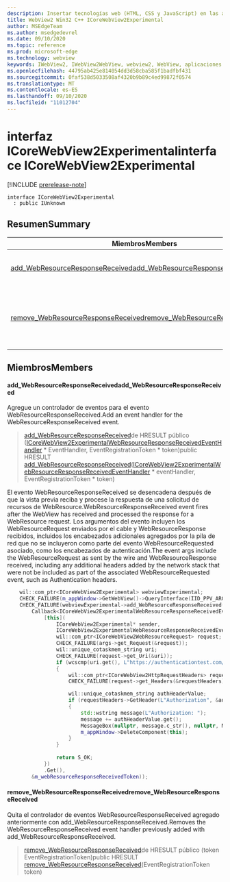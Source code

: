 ```yaml
---
description: Insertar tecnologías web (HTML, CSS y JavaScript) en las aplicaciones nativas con el control Microsoft Edge WebView2
title: WebView2 Win32 C++ ICoreWebView2Experimental
author: MSEdgeTeam
ms.author: msedgedevrel
ms.date: 09/10/2020
ms.topic: reference
ms.prod: microsoft-edge
ms.technology: webview
keywords: IWebView2, IWebView2WebView, webview2, WebView, aplicaciones Win32, Win32, Edge, ICoreWebView2, ICoreWebView2Controller, control de explorador, HTML Edge, ICoreWebView2Experimental
ms.openlocfilehash: 44795ab425e814054dd3d58cba585f1badfbf431
ms.sourcegitcommit: 0faf538d5033508af4320b9b89c4ed99872f0574
ms.translationtype: MT
ms.contentlocale: es-ES
ms.lasthandoff: 09/10/2020
ms.locfileid: "11012704"
---
```

# <span data-ttu-id="11aac-104">interfaz ICoreWebView2Experimental</span><span class="sxs-lookup"><span data-stu-id="11aac-104">interface ICoreWebView2Experimental</span></span> 

[!INCLUDE [prerelease-note](../../includes/prerelease-note.md)]

```
interface ICoreWebView2Experimental
  : public IUnknown
```

## <span data-ttu-id="11aac-105">Resumen</span><span class="sxs-lookup"><span data-stu-id="11aac-105">Summary</span></span>

 <span data-ttu-id="11aac-106">Miembros</span><span class="sxs-lookup"><span data-stu-id="11aac-106">Members</span></span>                        | <span data-ttu-id="11aac-107">Descripciones</span><span class="sxs-lookup"><span data-stu-id="11aac-107">Descriptions</span></span>
--------------------------------|---------------------------------------------
[<span data-ttu-id="11aac-108">add_WebResourceResponseReceived</span><span class="sxs-lookup"><span data-stu-id="11aac-108">add_WebResourceResponseReceived</span></span>](#add_webresourceresponsereceived) | <span data-ttu-id="11aac-109">Agregue un controlador de eventos para el evento WebResourceResponseReceived.</span><span class="sxs-lookup"><span data-stu-id="11aac-109">Add an event handler for the WebResourceResponseReceived event.</span></span>
[<span data-ttu-id="11aac-110">remove_WebResourceResponseReceived</span><span class="sxs-lookup"><span data-stu-id="11aac-110">remove_WebResourceResponseReceived</span></span>](#remove_webresourceresponsereceived) | <span data-ttu-id="11aac-111">Quita el controlador de eventos WebResourceResponseReceived agregado anteriormente con add_WebResourceResponseReceived.</span><span class="sxs-lookup"><span data-stu-id="11aac-111">Removes the WebResourceResponseReceived event handler previously added with add_WebResourceResponseReceived.</span></span>

## <span data-ttu-id="11aac-112">Miembros</span><span class="sxs-lookup"><span data-stu-id="11aac-112">Members</span></span>

#### <span data-ttu-id="11aac-113">add_WebResourceResponseReceived</span><span class="sxs-lookup"><span data-stu-id="11aac-113">add_WebResourceResponseReceived</span></span> 

<span data-ttu-id="11aac-114">Agregue un controlador de eventos para el evento WebResourceResponseReceived.</span><span class="sxs-lookup"><span data-stu-id="11aac-114">Add an event handler for the WebResourceResponseReceived event.</span></span>

> <span data-ttu-id="11aac-115">[add_WebResourceResponseReceived](#add_webresourceresponsereceived)de HRESULT público ([ICoreWebView2ExperimentalWebResourceResponseReceivedEventHandler](icorewebview2experimentalwebresourceresponsereceivedeventhandler.md) \* EventHandler, EventRegistrationToken \* token)</span><span class="sxs-lookup"><span data-stu-id="11aac-115">public HRESULT [add_WebResourceResponseReceived](#add_webresourceresponsereceived)([ICoreWebView2ExperimentalWebResourceResponseReceivedEventHandler](icorewebview2experimentalwebresourceresponsereceivedeventhandler.md) \* eventHandler, EventRegistrationToken \* token)</span></span>

<span data-ttu-id="11aac-116">El evento WebResourceResponseReceived se desencadena después de que la vista previa reciba y procese la respuesta de una solicitud de recursos de WebResource.</span><span class="sxs-lookup"><span data-stu-id="11aac-116">WebResourceResponseReceived event fires after the WebView has received and processed the response for a WebResource request.</span></span> <span data-ttu-id="11aac-117">Los argumentos del evento incluyen los WebResourceRequest enviados por el cable y WebResourceResponse recibidos, incluidos los encabezados adicionales agregados por la pila de red que no se incluyeron como parte del evento WebResourceRequested asociado, como los encabezados de autenticación.</span><span class="sxs-lookup"><span data-stu-id="11aac-117">The event args include the WebResourceRequest as sent by the wire and WebResourceResponse received, including any additional headers added by the network stack that were not be included as part of the associated WebResourceRequested event, such as Authentication headers.</span></span> 
```cpp
    wil::com_ptr<ICoreWebView2Experimental> webviewExperimental;
    CHECK_FAILURE(m_appWindow->GetWebView()->QueryInterface(IID_PPV_ARGS(&webviewExperimental)));
    CHECK_FAILURE(webviewExperimental->add_WebResourceResponseReceived(
        Callback<ICoreWebView2ExperimentalWebResourceResponseReceivedEventHandler>(
            [this](
                ICoreWebView2Experimental* sender,
                ICoreWebView2ExperimentalWebResourceResponseReceivedEventArgs* args) {           
                wil::com_ptr<ICoreWebView2WebResourceRequest> request;
                CHECK_FAILURE(args->get_Request(&request));
                wil::unique_cotaskmem_string uri;
                CHECK_FAILURE(request->get_Uri(&uri));
                if (wcscmp(uri.get(), L"https://authenticationtest.com/HTTPAuth/") == 0)
                {
                    wil::com_ptr<ICoreWebView2HttpRequestHeaders> requestHeaders;
                    CHECK_FAILURE(request->get_Headers(&requestHeaders));

                    wil::unique_cotaskmem_string authHeaderValue;
                    if (requestHeaders->GetHeader(L"Authorization", &authHeaderValue) == S_OK)
                    {
                        std::wstring message(L"Authorization: ");
                        message += authHeaderValue.get();
                        MessageBox(nullptr, message.c_str(), nullptr, MB_OK);
                        m_appWindow->DeleteComponent(this);
                    }
                }
                
                return S_OK;
            })
            .Get(),
        &m_webResourceResponseReceivedToken));
```

#### <span data-ttu-id="11aac-118">remove_WebResourceResponseReceived</span><span class="sxs-lookup"><span data-stu-id="11aac-118">remove_WebResourceResponseReceived</span></span> 

<span data-ttu-id="11aac-119">Quita el controlador de eventos WebResourceResponseReceived agregado anteriormente con add_WebResourceResponseReceived.</span><span class="sxs-lookup"><span data-stu-id="11aac-119">Removes the WebResourceResponseReceived event handler previously added with add_WebResourceResponseReceived.</span></span>

> <span data-ttu-id="11aac-120">[remove_WebResourceResponseReceived](#remove_webresourceresponsereceived)de HRESULT público (token EventRegistrationToken)</span><span class="sxs-lookup"><span data-stu-id="11aac-120">public HRESULT [remove_WebResourceResponseReceived](#remove_webresourceresponsereceived)(EventRegistrationToken token)</span></span>

